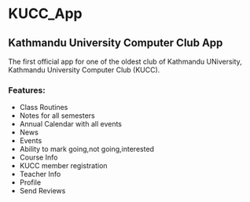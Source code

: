 # KUCC_App

## Kathmandu University Computer Club App

The first official app for one of the oldest club of Kathmandu UNiversity, Kathmandu University Computer Club (KUCC).

### Features:

- Class Routines
- Notes for all semesters
- Annual Calendar with all events
- News
- Events
- Ability to mark going,not going,interested
- Course Info
- KUCC member registration
- Teacher Info
- Profile
- Send Reviews
